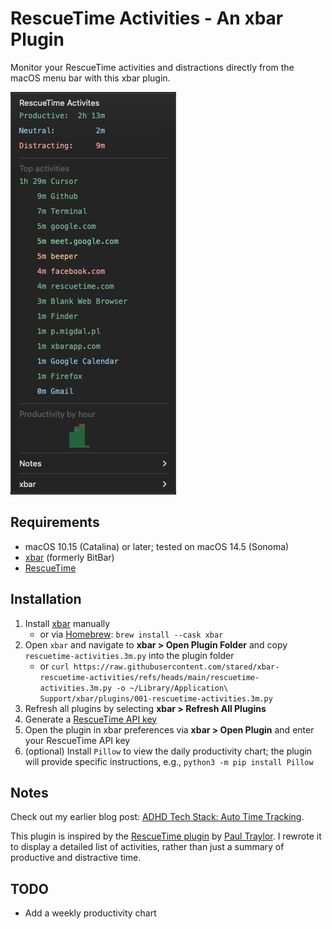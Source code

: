 # RescueTime Activities - An xbar Plugin

Monitor your RescueTime activities and distractions directly from the macOS menu bar with this xbar plugin.

![RescueTime Activities](./xbar-rescuetime-activities-screenshot.png)

## Requirements

- macOS 10.15 (Catalina) or later; tested on macOS 14.5 (Sonoma)
- [xbar](https://github.com/matryer/xbar) (formerly BitBar)
- [RescueTime](https://www.rescuetime.com/)

## Installation

1. Install [xbar](https://github.com/matryer/xbar) manually
   - or via [Homebrew](https://brew.sh/): `brew install --cask xbar`
2. Open `xbar` and navigate to **xbar > Open Plugin Folder** and copy `rescuetime-activities.3m.py` into the plugin folder
   - or `curl https://raw.githubusercontent.com/stared/xbar-rescuetime-activities/refs/heads/main/rescuetime-activities.3m.py -o ~/Library/Application\ Support/xbar/plugins/001-rescuetime-activities.3m.py`
3. Refresh all plugins by selecting **xbar > Refresh All Plugins**
4. Generate a [RescueTime API key](https://www.rescuetime.com/anapi/manage)
5. Open the plugin in xbar preferences via **xbar > Open Plugin** and enter your RescueTime API key
6. (optional) Install `Pillow` to view the daily productivity chart; the plugin will provide specific instructions, e.g., `python3 -m pip install Pillow`

## Notes

Check out my earlier blog post: [ADHD Tech Stack: Auto Time Tracking](https://p.migdal.pl/blog/2020/05/adhd-tech-stack-auto-time-tracking).

This plugin is inspired by the [RescueTime plugin](https://xbarapp.com/docs/plugins/Dev/rescuetime.1h.py.html) by [Paul Traylor](https://github.com/kfdm).
I rewrote it to display a detailed list of activities, rather than just a summary of productive and distractive time.

## TODO

- Add a weekly productivity chart
